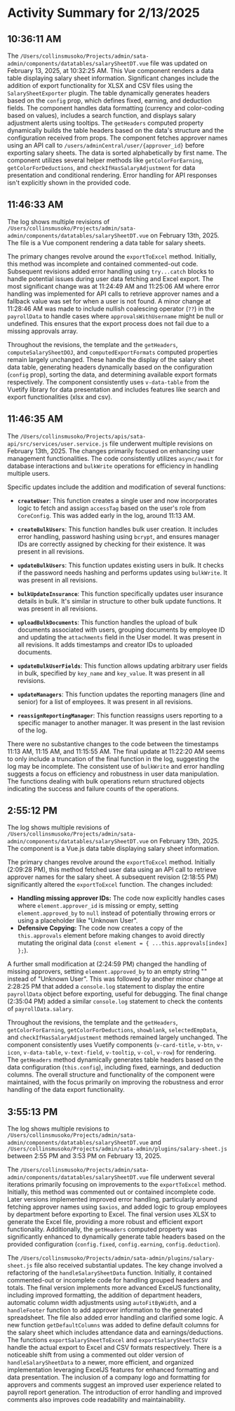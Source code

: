 # Activity Summary for 2/13/2025

## 10:36:11 AM
The `/Users/collinsmusoko/Projects/admin/sata-admin/components/datatables/salarySheetDT.vue` file was updated on February 13, 2025, at 10:32:25 AM.  This Vue component renders a data table displaying salary sheet information.  Significant changes include the addition of export functionality for XLSX and CSV files using the `SalarySheetExporter` plugin.  The table dynamically generates headers based on the `config` prop, which defines fixed, earning, and deduction fields.  The component handles data formatting (currency and color-coding based on values),  includes a search function, and displays salary adjustment alerts using tooltips. The `getHeaders` computed property dynamically builds the table headers based on the data's structure and the configuration received from props. The component fetches approver names using an API call to `/users/adminCentral/user/{approver_id}` before exporting salary sheets.  The data is sorted alphabetically by first name.  The component utilizes several helper methods like `getColorForEarning`, `getColorForDeductions`, and `checkIfHasSalaryAdjustment` for data presentation and conditional rendering.  Error handling for API responses isn't explicitly shown in the provided code.


## 11:46:33 AM
The log shows multiple revisions of `/Users/collinsmusoko/Projects/admin/sata-admin/components/datatables/salarySheetDT.vue` on February 13th, 2025.  The file is a Vue component rendering a data table for salary sheets.

The primary changes revolve around the `exportToExcel` method.  Initially, this method was incomplete and contained commented-out code.  Subsequent revisions added error handling using `try...catch` blocks to handle potential issues during user data fetching and Excel export. The most significant change was at 11:24:49 AM and 11:25:06 AM where error handling was implemented for API calls to retrieve approver names and a fallback value was set for when a user is not found. A minor change at 11:28:46 AM was made to include nullish coalescing operator (`??`) in the `payrollData` to handle cases where `approvalsWithUsername` might be null or undefined.  This ensures that the export process does not fail due to a missing approvals array.

Throughout the revisions, the template and the `getHeaders`, `computeSalarySheetDOJ`, and `computedExportFormats` computed properties remain largely unchanged. These handle the display of the salary sheet data table, generating headers dynamically based on the configuration (`config` prop), sorting the data, and determining available export formats respectively.  The component consistently uses  `v-data-table` from the Vuetify library for data presentation and includes features like search and export functionalities (xlsx and csv).


## 11:46:35 AM
The `/Users/collinsmusoko/Projects/apis/sata-api/src/services/user.service.js` file underwent multiple revisions on February 13th, 2025.  The changes primarily focused on enhancing user management functionalities.  The code consistently utilizes `async/await` for database interactions and `bulkWrite` operations for efficiency in handling multiple users.

Specific updates include the addition and modification of several functions:

* **`createUser`**: This function creates a single user and now incorporates logic to fetch and assign `accessTag` based on the user's role from `CoreConfig`.  This was added early in the log, around 11:13 AM.

* **`createBulkUsers`**: This function handles bulk user creation. It includes error handling, password hashing using `bcrypt`, and ensures manager IDs are correctly assigned by checking for their existence.  It was present in all revisions.


* **`updateBulkUsers`**: This function updates existing users in bulk. It checks if the password needs hashing and performs updates using `bulkWrite`.  It was present in all revisions.

* **`bulkUpdateInsurance`**:  This function specifically updates user insurance details in bulk. It's similar in structure to other bulk update functions. It was present in all revisions.

* **`uploadBulkDocuments`**: This function handles the upload of bulk documents associated with users, grouping documents by employee ID and updating the `attachments` field in the User model.  It was present in all revisions. It adds timestamps and creator IDs to uploaded documents.

* **`updateBulkUserFields`**:  This function allows updating arbitrary user fields in bulk, specified by `key_name` and `key_value`. It was present in all revisions.

* **`updateManagers`**: This function updates the reporting managers (line and senior) for a list of employees. It was present in all revisions.

* **`reassignReportingManager`**: This function reassigns users reporting to a specific manager to another manager. It was present in the last revision of the log.


There were no substantive changes to the code between the timestamps 11:13 AM, 11:15 AM, and 11:15:55 AM. The final update at 11:22:20 AM seems to only include a truncation of the final function in the log, suggesting the log may be incomplete. The consistent use of `bulkWrite` and error handling suggests a focus on efficiency and robustness in user data manipulation. The functions dealing with bulk operations return structured objects indicating the success and failure counts of the operations.


## 2:55:12 PM
The log shows multiple revisions of `/Users/collinsmusoko/Projects/admin/sata-admin/components/datatables/salarySheetDT.vue` on February 13th, 2025.  The component is a Vue.js data table displaying salary sheet information.

The primary changes revolve around the `exportToExcel` method.  Initially (2:09:28 PM), this method fetched user data using an API call to retrieve approver names for the salary sheet.  A subsequent revision (2:18:55 PM) significantly altered the `exportToExcel` function. The changes included:

* **Handling missing approver IDs:** The code now explicitly handles cases where `element.approver_id` is missing or empty, setting `element.approved_by` to `null` instead of potentially throwing errors or using a placeholder like "Unknown User".
* **Defensive Copying:**  The code now creates a copy of the `this.approvals` element before making changes to avoid directly mutating the original data (`const element = { ...this.approvals[index] };`).

A further small modification at (2:24:59 PM) changed the handling of missing approvers, setting `element.approved_by` to an empty string "" instead of "Unknown User".  This was followed by another minor change at 2:28:25 PM that added a `console.log` statement to display the entire `payrollData` object before exporting, useful for debugging. The final change (2:35:04 PM) added a similar `console.log` statement to check the contents of `payrollData.salary`.

Throughout the revisions, the template and the `getHeaders`, `getColorForEarning`, `getColorForDeductions`, `showblank`, `selectedEmpData`, and `checkIfHasSalaryAdjustment` methods remained largely unchanged.  The component consistently uses Vuetify components (`v-card-title`, `v-btn`, `v-icon`, `v-data-table`, `v-text-field`, `v-tooltip`, `v-col`, `v-row`) for rendering. The `getHeaders` method dynamically generates table headers based on the data configuration (`this.config`), including fixed, earnings, and deduction columns. The overall structure and functionality of the component were maintained, with the focus primarily on improving the robustness and error handling of the data export functionality.


## 3:55:13 PM
The log shows multiple revisions to `/Users/collinsmusoko/Projects/admin/sata-admin/components/datatables/salarySheetDT.vue` and `/Users/collinsmusoko/Projects/admin/sata-admin/plugins/salary-sheet.js`  between 2:55 PM and 3:53 PM on February 13, 2025.

The `/Users/collinsmusoko/Projects/admin/sata-admin/components/datatables/salarySheetDT.vue` file underwent several iterations primarily focusing on improvements to the `exportToExcel` method.  Initially, this method was commented out or contained incomplete code.  Later versions implemented improved error handling, particularly around fetching approver names using `$axios`, and added logic to group employees by department before exporting to Excel.  The final version uses XLSX to generate the Excel file, providing a more robust and efficient export functionality.  Additionally, the `getHeaders` computed property was significantly enhanced to dynamically generate table headers based on the provided configuration (`config.fixed`, `config.earning`, `config.deduction`).

The `/Users/collinsmusoko/Projects/admin/sata-admin/plugins/salary-sheet.js` file also received substantial updates.  The key change involved a refactoring of the `handleSalarySheetData` function. Initially, it contained commented-out or incomplete code for handling grouped headers and totals. The final version implements more advanced ExcelJS functionality, including improved formatting, the addition of department headers,  automatic column width adjustments using `autoFitByWidth`, and a `handleFooter` function to add approver information to the generated spreadsheet.  The file also added error handling and clarified some logic.  A new function `getDefaultColumns` was added to define default columns for the salary sheet which includes attendance data and earnings/deductions.  The functions `exportSalarySheetToExcel` and `exportSalarySheetToCSV` handle the actual export to Excel and CSV formats respectively.  There is a noticeable shift from using a commented out older version of `handleSalarySheetData` to a newer, more efficient, and organized implementation leveraging ExcelJS features for enhanced formatting and data presentation.  The inclusion of a company logo and formatting for approvers and comments suggest an improved user experience related to payroll report generation.  The introduction of error handling and improved comments also improves code readability and maintainability.
